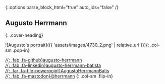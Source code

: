 {::options parse_block_html="true" auto_ids="false" /}

<section class="container flex-column">
  <div class="row">

# Augusto Herrmann
{: .cover-heading}

  </div>

  <div class="row inner contact">

![Augusto's portrait]({{ 'assets/images/4730_2.png' | relative_url }}){: .col-sm .pop-in}

[*/*{: .fab .fa-github}augusto-herrmann](https://github.com/augusto-herrmann)  
[*/*{: .fab .fa-linkedin}augusto-herrmann-batista](https://www.linkedin.com/in/augusto-herrmann-batista-7678abb3/)  
[*/*{: .far .fa-file-powerpoint}AugustoHerrmannBatis](https://www.slideshare.net/AugustoHerrmannBatis)  
[*/*{: .fab .fa-mastodon}@herrmann](https://ecodigital.social/@herrmann)
{: .col-sm .flip-in}

  </div>
</section>

